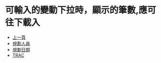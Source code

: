 # 可輸入的變動下拉時，顯示的筆數,應可往下載入
* [上一頁](../../README.md)
* [規劃人員](README.md#user)
* [規劃日期](README.md#updatedate)
* [TRAC](README.md#trac)
